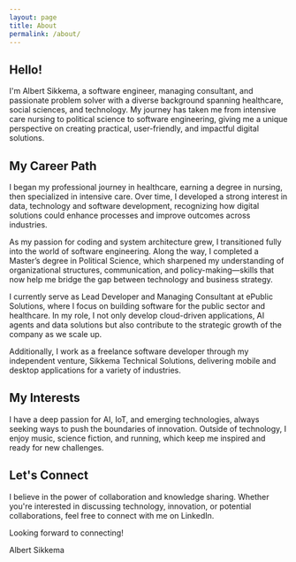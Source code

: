 ```yaml
---
layout: page
title: About
permalink: /about/
---
```


## Hello!   

I'm Albert Sikkema, a software engineer, managing consultant, and passionate problem solver with a diverse background spanning healthcare, social sciences, and technology. My journey has taken me from intensive care nursing to political science to software engineering, giving me a unique perspective on creating practical, user-friendly, and impactful digital solutions.   

## My Career Path 

I began my professional journey in healthcare, earning a degree in nursing, then specialized in intensive care. Over time, I developed a strong interest in data, technology and software development, recognizing how digital solutions could enhance processes and improve outcomes across industries.   

As my passion for coding and system architecture grew, I transitioned fully into the world of software engineering. Along the way, I completed a Master’s degree in Political Science, which sharpened my understanding of organizational structures, communication, and policy-making—skills that now help me bridge the gap between technology and business strategy.   

I currently serve as Lead Developer and Managing Consultant at ePublic Solutions, where I focus on building software for the public sector and healthcare. In my role, I not only develop cloud-driven applications, AI agents and data solutions but also contribute to the strategic growth of the company as we scale up.   

Additionally, I work as a freelance software developer through my independent venture, Sikkema Technical Solutions, delivering mobile and desktop applications for a variety of industries.

## My Interests 

I have a deep passion for AI, IoT, and emerging technologies, always seeking ways to push the boundaries of innovation. Outside of technology, I enjoy music, science fiction, and running, which keep me inspired and ready for new challenges.   

## Let's Connect 

I believe in the power of collaboration and knowledge sharing. Whether you're interested in discussing technology, innovation, or potential collaborations, feel free to connect with me on LinkedIn.

Looking forward to connecting!   

Albert Sikkema   